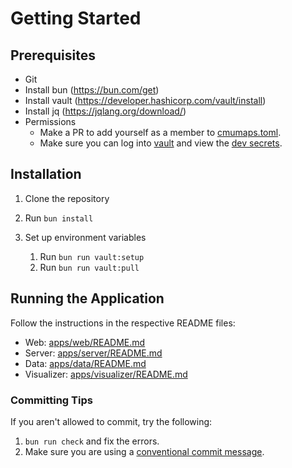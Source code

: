 # Getting Started

## Prerequisites

- Git
- Install bun (<https://bun.com/get>)
- Install vault (<https://developer.hashicorp.com/vault/install>)
- Install jq (<https://jqlang.org/download/>)
- Permissions
  - Make a PR to add yourself as a member to [cmumaps.toml](governance/cmumaps.toml).
  - Make sure you can log into [vault](https://secrets.scottylabs.org/ui/vault/auth?with=oidc) and view the [dev secrets](https://secrets.scottylabs.org/ui/vault/secrets/ScottyLabs/kv/list/cmumaps/dev/).

## Installation

1. Clone the repository

2. Run `bun install`

3. Set up environment variables
   1. Run `bun run vault:setup`
   2. Run `bun run vault:pull`

## Running the Application

Follow the instructions in the respective README files:

- Web: [apps/web/README.md](apps/web/README.md)
- Server: [apps/server/README.md](apps/server/README.md)
- Data: [apps/data/README.md](apps/data/README.md)
- Visualizer: [apps/visualizer/README.md](apps/visualizer/README.md)

### Committing Tips

If you aren't allowed to commit, try the following:

1. `bun run check` and fix the errors.
2. Make sure you are using a [conventional commit message](https://www.conventionalcommits.org/en/v1.0.0/).
